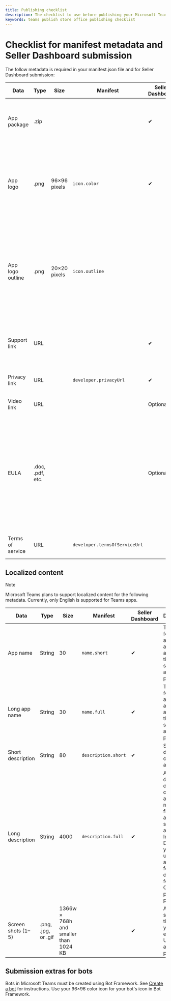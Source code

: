 ```yaml
---
title: Publishing checklist
description: The checklist to use before publishing your Microsoft Teams app to the Office Store
keywords: teams publish store office publishing checklist
---
```


# Checklist for manifest metadata and Seller Dashboard submission

The follow metadata is required in your manifest.json file and for Seller Dashboard submission:

|Data|Type|Size|Manifest|Seller Dashboard|Description|
|---|---|---|---|---|---|
|App package|.zip|||✔|The actual app package for uploading or Office Store submission.|
|App logo|.png|96&times;96 pixels|`icon.color`|✔|The icon to display in the product page listing in the Office Store or Teams gallery. This is your full-color product icon.|
|App logo outline|.png|20&times;20 pixels|`icon.outline`||The icon to display in Teams, in the Teams chat channel and other locations. This is your logo rendered as a white outline with transparent background.|
|Support link|URL|||✔|A link to support material for end users. Can be HTTP or HTTPS.|
|Privacy link|URL||`developer.privacyUrl`|✔|A link to your privacy policy (HTTPS).|
|Video link|URL|||Optional|A link to a video about your app.|
|EULA|.doc, .pdf, etc.|||Optional|The Office Store requires an end-user licensing agreement (EULA), which you can provide as an attachment. If you choose not to submit a EULA, one will be provided on your behalf.| 
|Terms of service|URL||`developer.termsOfServiceUrl`||A link to your terms of service (HTTPS).|

## Localized content

> [!NOTE]
> Microsoft Teams plans to support localized content for the following metadata. Currently, only English is supported for Teams apps.

|Data|Type|Size|Manifest|Seller Dashboard|Description|
|---|---|---|---|---|---|
|App name|String|30|`name.short`|✔|The name for your application as it should appear in the storefront and in product.|
|Long app name|String|30|`name.full`|✔|The name for your application as it should appear in the storefront and in product.|
|Short description|String|80|`description.short`|✔|Short description of your app.|
|Long description|String|4000|`description.full`|✔|A more detailed description of your app. In the manifest file, an accurate summary is adequate. In the Seller Dashboard, you can use a richer and formatted description for the Office Store product page.|
|Screen shots (1&ndash;5)|.png, .jpg, or .gif|1366w &times; 768h and smaller than 1024 KB||✔|At least one screen shot that shows your app experience. Uses on the app details page.|

## Submission extras for bots

Bots in Microsoft Teams must be created using Bot Framework. See [Create a bot](~/concepts/bots/bots-create) for instructions. Use your 96&times;96 color icon for your bot's icon in Bot Framework.